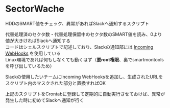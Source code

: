 # SectorWache
HDDのSMART値をチェック、異常があればSlackへ通知するスクリプト

代替処理済のセクタ数・代替処理保留中のセクタ数のSMART値を読み、0より値が大きければSlackへ通知する  
コードはシェルスクリプトで記述しており、Slackの通知部には [Incoming WebHooks](https://api.slack.com/messaging/webhooks) を使用している  
Linux環境であれば何もしなくても動くはず（**要root権限**、裏でsmartmontoolsを呼び出しているため）  


Slackの使用したいチームにIncoming WebHooksを追加し、生成されたURLをスクリプト内のマスクされた部分と置換すればOK  

上記のスクリプトをCrontabに登録して定期的に自動実行させておけば、異常が発生した時に初めてSlackへ通知が行く
